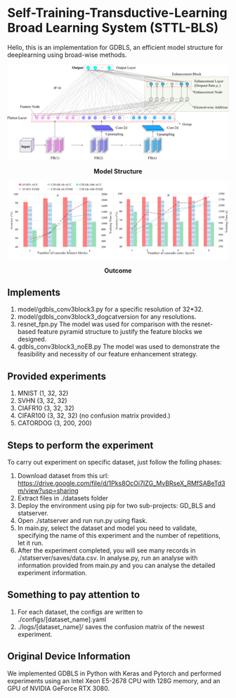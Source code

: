 # Self-Training-Transductive-Learning Broad Learning System (STTL-BLS)

Hello, this is an implementation for GDBLS, an efficient model structure for deeplearning using broad-wise methods. 

![Model Structure](docs/fig1.png)
**<center>Model Structure</center>**

![Outcome](docs/fig3.png)
**<center>Outcome</center>**

## Implements
1. model/gdbls_conv3block3.py for a specific resolution of 32*32.
2. model/gdbls_conv3block3_dogcatversion for any resolutions.
3. resnet_fpn.py 
   The model was used for comparison with the resnet-based feature pyramid structure to justify the feature blocks we designed.
4. gdbls_conv3block3_noEB.py
   The model was used to demonstrate the feasibility and necessity of our feature enhancement strategy.
 
## Provided experiments
1. MNIST (1, 32, 32)
2. SVHN (3, 32, 32)
3. CIAFR10 (3, 32, 32)
4. CIFAR100 (3, 32, 32) (no confusion matrix provided.)
5. CATORDOG (3, 200, 200)

## Steps to perform the experiment
To carry out experiment on specific dataset, just follow the folling phases:
1. Download dataset from this url:
   https://drive.google.com/file/d/1Pks8OcOi7IZG_MvBRseX_RMfSABeTd3m/view?usp=sharing
2. Extract files in ./datasets folder
3. Deploy the environment using pip for two sub-projects: GD_BLS and statserver. 
4. Open ./statserver and run run.py using flask.
5. In main.py, select the dataset and model you need to validate, specifying the name of this experiment and the number of repetitions, let it run.
6. After the experiment completed, you will see many records in ./statserver/saves/data.csv. In analyse.py, run an analyse with information provided from main.py and you can analyse the detailed experiment information.

## Something to pay attention to
1. For each dataset, the configs are written to ./configs/[dataset_name].yaml 
2. ./logs/[dataset_name]/ saves the confusion matrix of the newest experiment.

## Original Device Information
We implemented GDBLS in Python with Keras and Pytorch and performed experiments using an Intel Xeon E5-2678 CPU with 128G memory, and an GPU of NVIDIA GeForce RTX 3080. 

